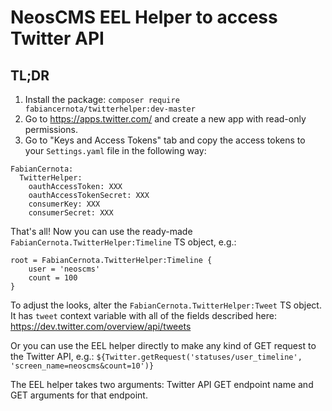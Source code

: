 # NeosCMS EEL Helper to access Twitter API

## TL;DR

1. Install the package: `composer require fabiancernota/twitterhelper:dev-master`
2. Go to https://apps.twitter.com/ and create a new app with read-only permissions.
3. Go to "Keys and Access Tokens" tab and copy the access tokens to your `Settings.yaml` file in the following way:

```
FabianCernota:
  TwitterHelper:
    oauthAccessToken: XXX
    oauthAccessTokenSecret: XXX
    consumerKey: XXX
    consumerSecret: XXX
```

That's all! Now you can use the ready-made `FabianCernota.TwitterHelper:Timeline` TS object, e.g.:

```
root = FabianCernota.TwitterHelper:Timeline {
	user = 'neoscms'
	count = 100
}
```

To adjust the looks, alter the `FabianCernota.TwitterHelper:Tweet` TS object. It has `tweet` context variable with all of the fields described here: https://dev.twitter.com/overview/api/tweets

Or you can use the EEL helper directly to make any kind of GET request to the Twitter API, e.g.:
`${Twitter.getRequest('statuses/user_timeline', 'screen_name=neoscms&count=10')}`

The EEL helper takes two arguments: Twitter API GET endpoint name and GET arguments for that endpoint.

